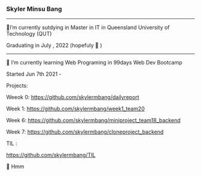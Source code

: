 ###  Skyler Minsu Bang

<hr>

 📌I’m currently sutdying in Master in IT in Queensland University of Technology (QUT)
 
  Graduating in July , 2022  (hopefuly 🤔 )

<hr>

📌 I’m currently learning Web Programing in 99days Web Dev Bootcamp 
    
  Started Jun 7th 2021 - 
  
  Projects:
  
  Weeok 0: https://github.com/skylermbang/dailyreport
  
  Week 1: https://github.com/skylermbang/week1_team20
  
  Week 6: https://github.com/skylermbang/miniproject_team18_backend
  
  Week 7: https://github.com/skylermbang/cloneproject_backend
  
  TIL :
  
  https://github.com/skylermbang/TIL
  
📌 Hmm 



<!--
**skylermbang/skylermbang** is a ✨ _special_ ✨ repository because its `README.md` (this file) appears on your GitHub profile.

Here are some ideas to get you started:


- # I’m currently working in 99 Web Dev Bootcamp
- #🌱 I’m currently sutdying in Master in IT in Queensland University of Technology (QUT)
- #👯 I’m looking to collaborate on ...
- #🤔 I’m looking for help with ...
- #💬 Ask me about ...
- #📫 How to reach me: ...
- #😄 Pronouns: ...
- #⚡ Fun fact: ...
-->
